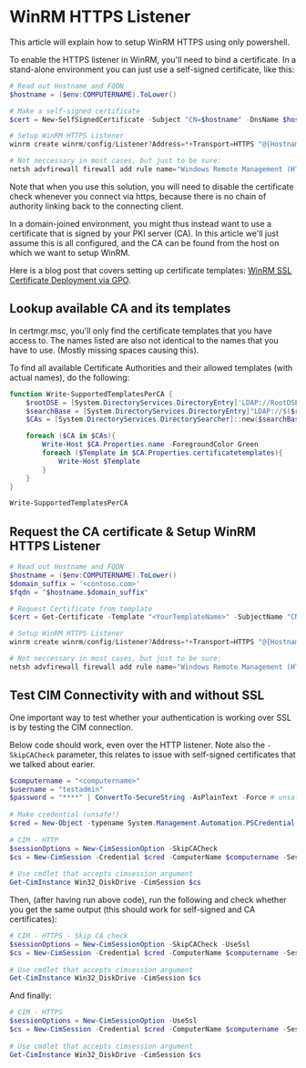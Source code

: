 # WinRM HTTPS Listener
This article will explain how to setup WinRM HTTPS using only powershell.

To enable the HTTPS listener in WinRM, you'll need to bind a certificate. In a stand-alone environment you can just use a self-signed certificate, like this:

``` powershell
# Read out Hostname and FQDN
$hostname = ($env:COMPUTERNAME).ToLower()

# Make a self-signed certificate
$cert = New-SelfSignedCertificate -Subject "CN=$hostname" -DnsName $hostname -CertStoreLocation Cert:\LocalMachine\My 

# Setup WinRM HTTPS Listener
winrm create winrm/config/Listener?Address=*+Transport=HTTPS "@{Hostname=`"$hostname`"; CertificateThumbprint=`"$($cert.Thumbprint)`"}"

# Not neccessary in most cases, but just to be sure:
netsh advfirewall firewall add rule name="Windows Remote Management (HTTPS-In)" dir=in action=allow protocol=TCP localport=5986
```

Note that when you use this solution, you will need to disable the certificate check whenever you connect via https, because there is no chain of authority linking back to the connecting client.

In a domain-joined environment, you might thus instead want to use a certificate that is signed by your PKI server (CA). 
In this article we'll just assume this is all configured, and the CA can be found from the host on which we want to setup WinRM.

Here is a blog post that covers setting up certificate templates: [WinRM SSL Certificate Deployment via GPO](https://www.darkoperator.com/blog/2015/3/24/bdvjiiw1ybzfdjulc5pprgpkm8os0b).


## Lookup available CA and its templates
In certmgr.msc, you'll only find the certificate templates that you have access to.
The names listed are also not identical to the names that you have to use. (Mostly missing spaces causing this).

To find all available Certificate Authorities and their allowed templates (with actual names), do the following:

```powershell
function Write-SupportedTemplatesPerCA {
    $rootDSE = [System.DirectoryServices.DirectoryEntry]'LDAP://RootDSE'
    $searchBase = [System.DirectoryServices.DirectoryEntry]"LDAP://$($rootDSE.configurationNamingContext)"
    $CAs = [System.DirectoryServices.DirectorySearcher]::new($searchBase,'objectClass=pKIEnrollmentService').FindAll()

    foreach ($CA in $CAs){
        Write-Host $CA.Properties.name -ForegroundColor Green
        foreach ($Template in $CA.Properties.certificatetemplates){
            Write-Host $Template
        }
    }
}

Write-SupportedTemplatesPerCA
```

## Request the CA certificate & Setup WinRM HTTPS Listener

``` powershell
# Read out Hostname and FQDN
$hostname = ($env:COMPUTERNAME).ToLower()
$domain_suffix = '<contoso.com>'
$fqdn = "$hostname.$domain_suffix"

# Request Certificate from template
$cert = Get-Certificate -Template "<YourTemplateName>" -SubjectName "CN=$fqdn" -DnsName $fqdn, $hostname -CertStoreLocation Cert:\LocalMachine\My

# Setup WinRM HTTPS Listener
winrm create winrm/config/Listener?Address=*+Transport=HTTPS "@{Hostname=`"$fqdn`"; CertificateThumbprint=`"$($cert.Thumbprint)`"}"

# Not neccessary in most cases, but just to be sure:
netsh advfirewall firewall add rule name="Windows Remote Management (HTTPS-In)" dir=in action=allow protocol=TCP localport=5986
```

## Test CIM Connectivity with and without SSL
One important way to test whether your authentication is working over SSL is by testing the CIM connection.

Below code should work, even over the HTTP listener. Note also the `-SkipCACheck` parameter, this relates to issue with self-signed certificates that we talked about earier.
```powershell
$computername = "<computername>"
$username = "testadmin"
$password = "****" | ConvertTo-SecureString -AsPlainText -Force # unsafeeee
 
# Make credential (unsafe!)
$cred = New-Object -typename System.Management.Automation.PSCredential -argumentlist $username, $password
 
# CIM - HTTP
$sessionOptions = New-CimSessionOption -SkipCACheck
$cs = New-CimSession -Credential $cred -ComputerName $computername -SessionOption $sessionOptions
 
# Use cmdlet that accepts cimsession argument
Get-CimInstance Win32_DiskDrive -CimSession $cs
```

Then, (after having run above code), run the following and check whether you get the same output (this should work for self-signed and CA certificates):
```powershell
# CIM - HTTPS - Skip CA check
$sessionOptions = New-CimSessionOption -SkipCACheck -UseSsl
$cs = New-CimSession -Credential $cred -ComputerName $computername -SessionOption $sessionOptions
 
# Use cmdlet that accepts cimsession argument
Get-CimInstance Win32_DiskDrive -CimSession $cs
```

And finally:
```powershell
# CIM - HTTPS
$sessionOptions = New-CimSessionOption -UseSsl
$cs = New-CimSession -Credential $cred -ComputerName $computername -SessionOption $sessionOptions
 
# Use cmdlet that accepts cimsession argument
Get-CimInstance Win32_DiskDrive -CimSession $cs
```


